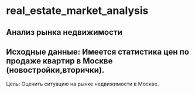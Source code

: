 # real_estate_market_analysis


Анализ рынка недвижимости
-----------------------------------------------------------------
Исходные данные:
Имеется статистика цен по продаже квартир в Москве (новостройки,вторички).
-----------------------------------------------------------------
Цель:
Оценить ситуацию на рынке недвижимости в Москве.


